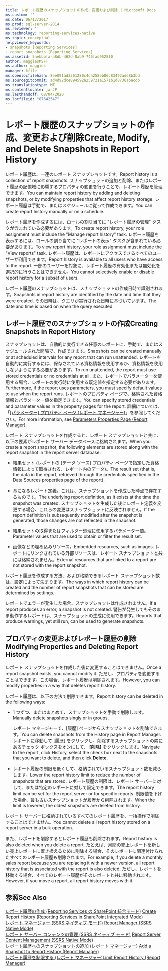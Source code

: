```yaml
---
title: レポート履歴のスナップショットの作成、変更および削除 | Microsoft Docs
ms.custom: ''
ms.date: 06/13/2017
ms.prod: sql-server-2014
ms.reviewer: ''
ms.technology: reporting-services-native
ms.topic: conceptual
helpviewer_keywords:
- snapshots [Reporting Services]
- report snapshots [Reporting Services]
ms.assetid: 5aebbbfa-a8db-462d-8ab9-746fad9525f0
author: maggiesMSFT
ms.author: maggies
manager: kfile
ms.openlocfilehash: 8ee091ad3361280c4da258eb86c83492ade8b3bd
ms.sourcegitcommit: ad4d92dce894592a259721a1571b1d8736abacdb
ms.translationtype: MT
ms.contentlocale: ja-JP
ms.lasthandoff: 08/04/2020
ms.locfileid: "87642547"
---
```

# <a name="create-modify-and-delete-snapshots-in-report-history"></a><span data-ttu-id="e04e5-102">レポート履歴のスナップショットの作成、変更および削除</span><span class="sxs-lookup"><span data-stu-id="e04e5-102">Create, Modify, and Delete Snapshots in Report History</span></span>
  <span data-ttu-id="e04e5-103">レポート履歴は、一連のレポート スナップショットです。</span><span class="sxs-lookup"><span data-stu-id="e04e5-103">Report history is a collection of report snapshots.</span></span> <span data-ttu-id="e04e5-104">スナップショットの追加と削除、またはレポート履歴の記憶域に影響するプロパティの変更を行うことで、レポート履歴を管理できます。</span><span class="sxs-lookup"><span data-stu-id="e04e5-104">You can maintain report history by adding and deleting snapshots, or by modifying properties that affect report history storage.</span></span> <span data-ttu-id="e04e5-105">レポート履歴は手動で、またはスケジュールに従って作成できます。</span><span class="sxs-lookup"><span data-stu-id="e04e5-105">You can create report history manually or on a schedule.</span></span>  
  
 <span data-ttu-id="e04e5-106">レポート履歴を作成するには、ロールの割り当てに "レポート履歴の管理" タスクが含まれている必要があります。</span><span class="sxs-lookup"><span data-stu-id="e04e5-106">To create report history, your role assignment must include the "Manage report history" task.</span></span> <span data-ttu-id="e04e5-107">レポート履歴を表示するには、ロールの割り当てに "レポートの表示" タスクが含まれている必要があります。</span><span class="sxs-lookup"><span data-stu-id="e04e5-107">To view report history, your role assignment must include the "View reports" task.</span></span> <span data-ttu-id="e04e5-108">レポート履歴は、レポートにアクセスできるすべてのユーザーが利用できます。</span><span class="sxs-lookup"><span data-stu-id="e04e5-108">Report history is available to all users who have access to the report.</span></span> <span data-ttu-id="e04e5-109">一部のユーザーを対象に、レポート履歴の有効化または無効化を選択的に行うことはできません。</span><span class="sxs-lookup"><span data-stu-id="e04e5-109">You cannot selectively enable or disable report history for a subset of users.</span></span>  
  
 <span data-ttu-id="e04e5-110">レポート履歴のスナップショットは、スナップショットの作成日時で識別されます。</span><span class="sxs-lookup"><span data-stu-id="e04e5-110">Snapshots in report history are identified by the date and time that they were created.</span></span> <span data-ttu-id="e04e5-111">その日時は、クエリが実行された日時に基づいています。</span><span class="sxs-lookup"><span data-stu-id="e04e5-111">The date and time is based on when the query executed.</span></span>  
  
## <a name="creating-snapshots-in-report-history"></a><span data-ttu-id="e04e5-112">レポート履歴でのスナップショットの作成</span><span class="sxs-lookup"><span data-stu-id="e04e5-112">Creating Snapshots in Report History</span></span>  
 <span data-ttu-id="e04e5-113">スナップショットは、自動的に実行できる任意のレポートに、手動で、またはスケジュールされた間隔で、作成できます。</span><span class="sxs-lookup"><span data-stu-id="e04e5-113">Snapshots can be created manually or at scheduled intervals for any report that can run unattended.</span></span> <span data-ttu-id="e04e5-114">レポートを自動的に実行するには、保存されている資格情報を使用するか、資格情報を使用しないようにする必要があります。</span><span class="sxs-lookup"><span data-stu-id="e04e5-114">To run unattended, the report must use stored credentials or no credentials at all.</span></span> <span data-ttu-id="e04e5-115">また、レポートでパラメーターを使用する場合、レポートの実行時に使用する既定値を指定する必要があります。</span><span class="sxs-lookup"><span data-stu-id="e04e5-115">Furthermore, if the report uses parameters, you must specify default values to use when the report runs.</span></span> <span data-ttu-id="e04e5-116">レポートのプロパティ ページで、格納された資格情報とパラメーター値を指定できます。</span><span class="sxs-lookup"><span data-stu-id="e04e5-116">You can specify stored credentials and parameter values in the property pages for the report.</span></span> <span data-ttu-id="e04e5-117">詳細については、「[[パラメーター] プロパティ ページ &#40;レポート マネージャー&#41;](../parameters-properties-page-report-manager.md)」を参照してください。</span><span class="sxs-lookup"><span data-stu-id="e04e5-117">For more information, see [Parameters Properties Page &#40;Report Manager&#41;](../parameters-properties-page-report-manager.md).</span></span>  
  
 <span data-ttu-id="e04e5-118">レポート スナップショットを作成すると、レポート スナップショットと共に、以下の要素がレポート サーバー データベースに格納されます。</span><span class="sxs-lookup"><span data-stu-id="e04e5-118">When you create a report snapshot, the following elements are stored along with the report snapshot in the report server database:</span></span>  
  
-   <span data-ttu-id="e04e5-119">結果セット (レポートの [データ ソース] プロパティ ページで指定した資格情報によって取得される、レポート内のデータ)。</span><span class="sxs-lookup"><span data-stu-id="e04e5-119">The result set (that is, the data in the report, retrieved through the credentials specified in the Data Sources properties page of the report).</span></span>  
  
-   <span data-ttu-id="e04e5-120">基になるレポート定義。これは、スナップショットを作成した時点で存在するものです。</span><span class="sxs-lookup"><span data-stu-id="e04e5-120">The underlying report definition, as it exists at the time the snapshot was created.</span></span> <span data-ttu-id="e04e5-121">スナップショットを生成した後にレポート定義を変更する場合、これらの変更はスナップショットに反映されません。</span><span class="sxs-lookup"><span data-stu-id="e04e5-121">If the report definition is subsequently modified after the snapshot is generated, those changes are not reflected in the snapshot.</span></span>  
  
-   <span data-ttu-id="e04e5-122">結果セットの取得またはフィルター処理に使用するパラメーター値。</span><span class="sxs-lookup"><span data-stu-id="e04e5-122">Parameter values that are used to obtain or filter the result set.</span></span>  
  
-   <span data-ttu-id="e04e5-123">画像などの埋め込みリソース。</span><span class="sxs-lookup"><span data-stu-id="e04e5-123">Embedded resources, such as images.</span></span> <span data-ttu-id="e04e5-124">レポートにリンクされている外部リソースは、レポート スナップショットと共には格納されません。</span><span class="sxs-lookup"><span data-stu-id="e04e5-124">External resources that are linked to a report are not stored with the report snapshot.</span></span>  
  
 <span data-ttu-id="e04e5-125">レポート履歴を作成する方法、および格納できるレポート スナップショット数は、設定によって決まります。</span><span class="sxs-lookup"><span data-stu-id="e04e5-125">The ways in which report history can be created and the number of report snapshots that can be stored are determined by settings.</span></span>  
  
 <span data-ttu-id="e04e5-126">レポートでエラーが発生した場合、スナップショットは作成されません。</span><span class="sxs-lookup"><span data-stu-id="e04e5-126">If a report produces an error, a snapshot is not created.</span></span> <span data-ttu-id="e04e5-127">警告が発生してもそのまま動作するレポートは、スナップショットの生成に使用できます。</span><span class="sxs-lookup"><span data-stu-id="e04e5-127">Reports that produce warnings, yet still run, can be used to generate snapshots.</span></span>  
  
## <a name="modifying-properties-and-deleting-report-history"></a><span data-ttu-id="e04e5-128">プロパティの変更およびレポート履歴の削除</span><span class="sxs-lookup"><span data-stu-id="e04e5-128">Modifying Properties and Deleting Report History</span></span>  
 <span data-ttu-id="e04e5-129">レポート スナップショットを作成した後に変更することはできません。</span><span class="sxs-lookup"><span data-stu-id="e04e5-129">Once a report snapshot exists, you cannot modify it.</span></span> <span data-ttu-id="e04e5-130">ただし、プロパティを変更することはできます。この場合、レポート履歴は削除されます。</span><span class="sxs-lookup"><span data-stu-id="e04e5-130">However, you can modify properties in a way that deletes report history.</span></span>  
  
 <span data-ttu-id="e04e5-131">レポート履歴は、以下の方法で削除できます。</span><span class="sxs-lookup"><span data-stu-id="e04e5-131">Report history can be deleted in the following ways:</span></span>  
  
-   <span data-ttu-id="e04e5-132">1 つずつ、またはまとめて、スナップショットを手動で削除します。</span><span class="sxs-lookup"><span data-stu-id="e04e5-132">Manually delete snapshots singly or in groups.</span></span>  
  
     <span data-ttu-id="e04e5-133">レポート マネージャーで、[履歴] ページからスナップショットを削除できます。</span><span class="sxs-lookup"><span data-stu-id="e04e5-133">You can delete snapshots from the History page in Report Manager.</span></span> <span data-ttu-id="e04e5-134">レポートに移動して [履歴] をクリックし、削除するスナップショットの隣にあるチェック ボックスをオンにして、 **[削除]** をクリックします。</span><span class="sxs-lookup"><span data-stu-id="e04e5-134">Navigate to the report, click History, select the check box next to the snapshots that you want to delete, and then click **Delete**.</span></span>  
  
-   <span data-ttu-id="e04e5-135">レポート履歴の制限を低くして、格納されているスナップショット数を減らします。</span><span class="sxs-lookup"><span data-stu-id="e04e5-135">Lower the report history limit to reduce the number of snapshots that are stored.</span></span> <span data-ttu-id="e04e5-136">レポート履歴の制限は、レポート サーバーに対して、または特定のレポートに対して設定できます。</span><span class="sxs-lookup"><span data-stu-id="e04e5-136">The report history limit can be set for the report server or for specific reports.</span></span> <span data-ttu-id="e04e5-137">制限値を下げた場合、最も古いスナップショットが履歴から削除されます。</span><span class="sxs-lookup"><span data-stu-id="e04e5-137">When the limit is lowered, the oldest snapshots are deleted from history.</span></span>  
  
 <span data-ttu-id="e04e5-138">レポート サーバーに格納されているすべてのレポート履歴を、一括操作で削除することはできません。</span><span class="sxs-lookup"><span data-stu-id="e04e5-138">You cannot delete all report history stored on a report server in a bulk operation.</span></span>  
  
 <span data-ttu-id="e04e5-139">また、レポートを削除するとレポート履歴も削除されます。</span><span class="sxs-lookup"><span data-stu-id="e04e5-139">Report history is also deleted when you delete a report.</span></span> <span data-ttu-id="e04e5-140">たとえば、月間の売上レポートを新しい売上レポートに置き換えるために削除する場合、そのレポートに関連付けられたすべてのレポート履歴も削除されます。</span><span class="sxs-lookup"><span data-stu-id="e04e5-140">For example, if you delete a monthly sales report because you are replacing it with a newer version, all report history that is associated with the report is also deleted.</span></span> <span data-ttu-id="e04e5-141">ただし、レポートを移動する場合、すべてのレポート履歴がそのレポートと共に移動されます。</span><span class="sxs-lookup"><span data-stu-id="e04e5-141">However, if you move a report, all report history moves with it.</span></span>  
  
## <a name="see-also"></a><span data-ttu-id="e04e5-142">参照</span><span class="sxs-lookup"><span data-stu-id="e04e5-142">See Also</span></span>  
 <span data-ttu-id="e04e5-143">[レポート履歴の作成 (Reporting Services の SharePoint 統合モード)](create-report-history-reporting-services-in-sharepoint-integrated-mode.md) </span><span class="sxs-lookup"><span data-stu-id="e04e5-143">[Create Report History &#40;Reporting Services in SharePoint Integrated Mode&#41;](create-report-history-reporting-services-in-sharepoint-integrated-mode.md) </span></span>  
 <span data-ttu-id="e04e5-144">[レポート マネージャー &#40;SSRS ネイティブ モード&#41;](../report-manager-ssrs-native-mode.md) </span><span class="sxs-lookup"><span data-stu-id="e04e5-144">[Report Manager  &#40;SSRS Native Mode&#41;](../report-manager-ssrs-native-mode.md) </span></span>  
 <span data-ttu-id="e04e5-145">[レポート サーバー コンテンツの管理 &#40;SSRS ネイティブ モード&#41;](report-server-content-management-ssrs-native-mode.md) </span><span class="sxs-lookup"><span data-stu-id="e04e5-145">[Report Server Content Management &#40;SSRS Native Mode&#41;](report-server-content-management-ssrs-native-mode.md) </span></span>  
 <span data-ttu-id="e04e5-146">[レポート履歴へのスナップショットの追加 &#40;レポート マネージャー&#41;](add-a-snapshot-to-report-history-report-manager.md) </span><span class="sxs-lookup"><span data-stu-id="e04e5-146">[Add a Snapshot to Report History &#40;Report Manager&#41;](add-a-snapshot-to-report-history-report-manager.md) </span></span>  
 [<span data-ttu-id="e04e5-147">レポート履歴を制限する &#40;レポート マネージャー&#41;</span><span class="sxs-lookup"><span data-stu-id="e04e5-147">Limit Report History &#40;Report Manager&#41;</span></span>](../reports/limit-report-history-report-manager.md)  
  
  
